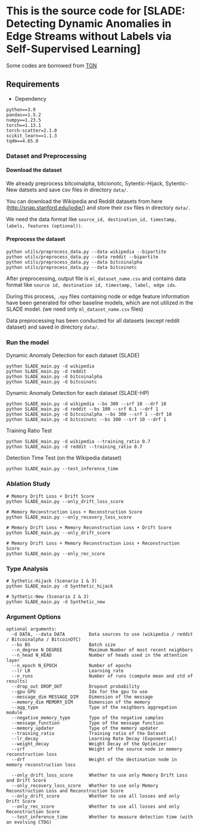 # This is the source code for [SLADE: Detecting Dynamic Anomalies in Edge Streams without Labels via Self-Supervised Learning]

Some codes are borrowed from [TGN](https://github.com/twitter-research/tgn) 

## Requirements

* Dependency

```{bash}
python==3.9
pandas==1.5.2
numpy==1.23.5
torch==1.13.1
torch-scatter=2.1.0
scikit_learn==1.1.3
tqdm==4.65.0
```

### Dataset and Preprocessing


#### Download the dataset

We already preprocess bitcoinalpha, bitcionotc, Sytentic-Hijack, Sytentic-New datsets and save csv files in directory `data/`.

You can download the Wikipedia and Reddit datasets from here (http://snap.stanford.edu/jodie/) and store their csv files in directory `data/`.

We need the data format like `source_id, destination_id, timestamp, labels, features (optional))`.


#### Preprocess the dataset

```{bash}
python utils/preprocess_data.py --data wikipedia --bipartite
python utils/preprocess_data.py --data reddit --bipartite
python utils/preprocess_data.py --data bitcoinalpha
python utils/preprocess_data.py --data bitcoinotc

```
After preprocessing, output file is `ml_dataset_name.csv` and contains data format like `source id, destination id, timestamp, label, edge idx`.

During this process, `.npy` files containing node or edge feature information have been generated for other baseline models, which are not utilized in the SLADE model. (we need only `ml_dataset_name.csv` files)

Data preprocessing has been conducted for all datasets (except reddit dataset) and saved in directory `data/`.


### Run the model


Dynamic Anomaly Detection for each dataset (SLADE)

```{bash}
python SLADE_main.py -d wikipedia
python SLADE_main.py -d reddit
python SLADE_main.py -d bitcoinalpha
python SLADE_main.py -d bitcoinotc
```

Dynamic Anomaly Detection for each dataset (SLADE-HP)

```{bash}
python SLADE_main.py -d wikipedia --bs 300 --srf 10 --drf 10
python SLADE_main.py -d reddit --bs 100 --srf 0.1 --drf 1
python SLADE_main.py -d bitcoinalpha --bs 300 --srf 1 --drf 10
python SLADE_main.py -d bitcoinotc --bs 300 --srf 10 --drf 1
```

Training Ratio Test

```{bash}
python SLADE_main.py -d wikipedia --training_ratio 0.7
python SLADE_main.py -d reddit --training_ratio 0.7
```

Detection Time Test (on the Wikipedia dataset)

```{bash}
python SLADE_main.py --test_inference_time
```

### Ablation Study


```{bash}
# Memory Drift Loss + Drift Score
python SLADE_main.py --only_drift_loss_score

# Memory Reconstruction Loss + Reconstruction Score
python SLADE_main.py --only_recovery_loss_score

# Memory Drift Loss + Memory Reconstruction Loss + Drift Score
python SLADE_main.py --only_drift_score

# Memory Drift Loss + Memory Reconstruction Loss + Reconstruction Score
python SLADE_main.py --only_rec_score
```

### Type Analysis

```{bash}
# Sythetic-Hijack (Scenario 1 & 3)
python SLADE_main.py -d Synthetic_hijack

# Sythetic-New (Scenario 2 & 3)
python SLADE_main.py -d Synthetic_new
```


### Argument Options

```{txt}
optional arguments:
  -d DATA, --data DATA         Data sources to use (wikipedia / reddit / Bitcoinalpha / BitcoinOTC)
  --bs BS                      Batch size
  --n_degree N_DEGREE          Maximum Number of most recent neighbors
  --n_head N_HEAD              Number of heads used in the attention layer
  --n_epoch N_EPOCH            Number of epochs
  --lr LR                      Learning rate
  --n_runs                     Number of runs (compute mean and std of results)
  --drop_out DROP_OUT          Dropout probability
  --gpu GPU                    Idx for the gpu to use
  --message_dim MESSAGE_DIM    Dimension of the message
  --memory_dim MEMORY_DIM      Dimension of the memory
  --agg_type                   Type of the neighbors aggregation module
  --negative_memory_type       Type of the negative samples
  --message_function           Type of the message function
  --memory_updater             Type of the memory updater
  --training_ratio             Training ratio of the Dataset
  --lr_decay                   Learning Rate Decay (Exponential)
  --weight_decay               Weight Decay of the Optimizer
  --srf                        Weight of the source node in memory reconstruction loss
  --drf                        Weight of the destination node in memory reconstruction loss

  --only_drift_loss_score      Whether to use only Memory Drift Loss and Drift Score
  --only_recovery_loss_score   Whether to use only Memory Reconstruction Loss and Reconstruction Score
  --only_drift_score           Whether to use all losses and only Drift Score
  --only_rec_score             Whether to use all losses and only Reconstruction Score
  --test_inference_time        Whether to measure detection time (with an evolving CTDG)  
```